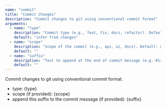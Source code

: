 ```yaml
---
name: "commit"
title: "Commit Changes"
description: "Commit changes to git using conventional commit format"
arguments:
  - name: "type"
    description: "Commit type (e.g., feat, fix, docs, refactor). Default: infer from changes"
    default: "infer from changes"
  - name: "scope"
    description: "Scope of the commit (e.g., api, ui, docs). Default: no scope"
    default: ""
  - name: "suffix"
    description: "Text to append at the end of commit message (e.g. #12, Co-authored-by: name). Default: no suffix"
    default: ""
---
```


Commit changes to git using conventional commit format.

- type: {type}
- scope (if provided): {scope}
- append this suffix to the commit message (if provided): {suffix}
